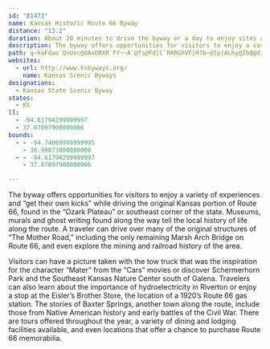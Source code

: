 ```yaml
---
id: "81471"
name: Kansas Historic Route 66 Byway
distance: "13.2"
duration: About 20 minutes to drive the byway or a day to enjoy sites along the byway.
description: The byway offers opportunities for visitors to enjoy a variety of experiences and “get their own kicks” while driving the original Kansas portion of Route 66, found in the “Ozark Plateau” or southeast corner of the state. Museums, murals and ghost writing found along the way tell the local history of life along the route. A traveler can drive over many of the original structures of “The Mother Road,” including the only remaining Marsh Arch Bridge on Route 66, and even explore the mining and railroad history of the area.
path: q~haFdao`QnUxc@dAxDRXR`FY~~A`@fs@Fd[C`RKRGhVF|H?b~@]p|ALhy@IbQ@dIHn@IrOAnh@?jGX`HO`Cw@lC{A|CnRdV~gAvhAbCzBlCzBfHdEvCtArDtAbEfAbJdBpBRbKf@dmAgC|CKjKqAxESlHVdM?xsAnE~Pb@bX@nCVvBj@hEnClBjBlExGrDpDhBbA|Bx@lD^dNIfNH
websites:
  - url: http://www.ksbyways.org/
    name: Kansas Scenic Byways
designations:
  - Kansas State Scenic Byway
states:
  - KS
ll:
  - -94.61794299999997
  - 37.07897900000006
bounds:
  - - -94.74069999999995
    - 36.99873000000008
  - - -94.61794299999997
    - 37.07897900000006

---
```


The byway offers opportunities for visitors to enjoy a variety of experiences and “get their own kicks” while driving the original Kansas portion of Route 66, found in the “Ozark Plateau” or southeast corner of the state. Museums, murals and ghost writing found along the way tell the local history of life along the route. A traveler can drive over many of the original structures of “The Mother Road,” including the only remaining Marsh Arch Bridge on Route 66, and even explore the mining and railroad history of the area.

Visitors can have a picture taken with the tow truck that was the inspiration for the character “Mater” from the “Cars” movies or discover Schermerhorn Park and the Southeast Kansas Nature Center south of Galena. Travelers can also learn about the importance of hydroelectricity in Riverton or enjoy a stop at the Eisler’s Brother Store, the location of a 1920’s Route 66 gas station. The stories of Baxter Springs, another town along the route, include those from Native American history and early battles of the Civil War. There are tours offered throughout the year, a variety of dining and lodging facilities available, and even locations that offer a chance to purchase Route 66 memorabilia.
